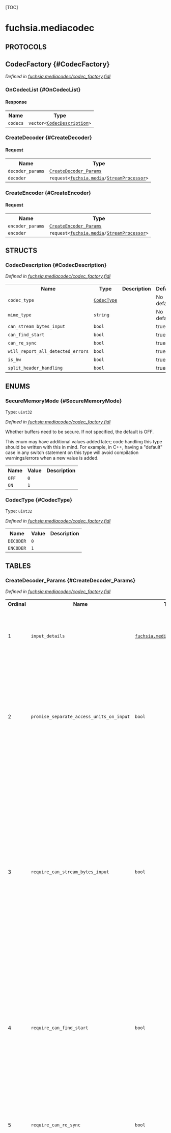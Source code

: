[TOC]

# fuchsia.mediacodec


## **PROTOCOLS**

## CodecFactory {#CodecFactory}
*Defined in [fuchsia.mediacodec/codec_factory.fidl](https://fuchsia.googlesource.com/fuchsia/+/master/sdk/fidl/fuchsia.mediacodec/codec_factory.fidl#255)*


### OnCodecList {#OnCodecList}




#### Response
<table>
    <tr><th>Name</th><th>Type</th></tr>
    <tr>
            <td><code>codecs</code></td>
            <td>
                <code>vector&lt;<a class='link' href='#CodecDescription'>CodecDescription</a>&gt;</code>
            </td>
        </tr></table>

### CreateDecoder {#CreateDecoder}


#### Request
<table>
    <tr><th>Name</th><th>Type</th></tr>
    <tr>
            <td><code>decoder_params</code></td>
            <td>
                <code><a class='link' href='#CreateDecoder_Params'>CreateDecoder_Params</a></code>
            </td>
        </tr><tr>
            <td><code>decoder</code></td>
            <td>
                <code>request&lt;<a class='link' href='../fuchsia.media/'>fuchsia.media</a>/<a class='link' href='../fuchsia.media/#StreamProcessor'>StreamProcessor</a>&gt;</code>
            </td>
        </tr></table>



### CreateEncoder {#CreateEncoder}


#### Request
<table>
    <tr><th>Name</th><th>Type</th></tr>
    <tr>
            <td><code>encoder_params</code></td>
            <td>
                <code><a class='link' href='#CreateEncoder_Params'>CreateEncoder_Params</a></code>
            </td>
        </tr><tr>
            <td><code>encoder</code></td>
            <td>
                <code>request&lt;<a class='link' href='../fuchsia.media/'>fuchsia.media</a>/<a class='link' href='../fuchsia.media/#StreamProcessor'>StreamProcessor</a>&gt;</code>
            </td>
        </tr></table>





## **STRUCTS**

### CodecDescription {#CodecDescription}
*Defined in [fuchsia.mediacodec/codec_factory.fidl](https://fuchsia.googlesource.com/fuchsia/+/master/sdk/fidl/fuchsia.mediacodec/codec_factory.fidl#220)*





<table>
    <tr><th>Name</th><th>Type</th><th>Description</th><th>Default</th></tr><tr>
            <td><code>codec_type</code></td>
            <td>
                <code><a class='link' href='#CodecType'>CodecType</a></code>
            </td>
            <td></td>
            <td>No default</td>
        </tr><tr>
            <td><code>mime_type</code></td>
            <td>
                <code>string</code>
            </td>
            <td></td>
            <td>No default</td>
        </tr><tr>
            <td><code>can_stream_bytes_input</code></td>
            <td>
                <code>bool</code>
            </td>
            <td></td>
            <td>true</td>
        </tr><tr>
            <td><code>can_find_start</code></td>
            <td>
                <code>bool</code>
            </td>
            <td></td>
            <td>true</td>
        </tr><tr>
            <td><code>can_re_sync</code></td>
            <td>
                <code>bool</code>
            </td>
            <td></td>
            <td>true</td>
        </tr><tr>
            <td><code>will_report_all_detected_errors</code></td>
            <td>
                <code>bool</code>
            </td>
            <td></td>
            <td>true</td>
        </tr><tr>
            <td><code>is_hw</code></td>
            <td>
                <code>bool</code>
            </td>
            <td></td>
            <td>true</td>
        </tr><tr>
            <td><code>split_header_handling</code></td>
            <td>
                <code>bool</code>
            </td>
            <td></td>
            <td>true</td>
        </tr>
</table>



## **ENUMS**

### SecureMemoryMode {#SecureMemoryMode}
Type: <code>uint32</code>

*Defined in [fuchsia.mediacodec/codec_factory.fidl](https://fuchsia.googlesource.com/fuchsia/+/master/sdk/fidl/fuchsia.mediacodec/codec_factory.fidl#22)*

<p>Whether buffers need to be secure.  If not specified, the default is OFF.</p>
<p>This enum may have additional values added later; code handling this type
should be written with this in mind.  For example, in C++, having a
&quot;default&quot; case in any switch statement on this type will avoid compilation
warnings/errors when a new value is added.</p>


<table>
    <tr><th>Name</th><th>Value</th><th>Description</th></tr><tr>
            <td><code>OFF</code></td>
            <td><code>0</code></td>
            <td></td>
        </tr><tr>
            <td><code>ON</code></td>
            <td><code>1</code></td>
            <td></td>
        </tr></table>

### CodecType {#CodecType}
Type: <code>uint32</code>

*Defined in [fuchsia.mediacodec/codec_factory.fidl](https://fuchsia.googlesource.com/fuchsia/+/master/sdk/fidl/fuchsia.mediacodec/codec_factory.fidl#215)*



<table>
    <tr><th>Name</th><th>Value</th><th>Description</th></tr><tr>
            <td><code>DECODER</code></td>
            <td><code>0</code></td>
            <td></td>
        </tr><tr>
            <td><code>ENCODER</code></td>
            <td><code>1</code></td>
            <td></td>
        </tr></table>



## **TABLES**

### CreateDecoder_Params {#CreateDecoder_Params}


*Defined in [fuchsia.mediacodec/codec_factory.fidl](https://fuchsia.googlesource.com/fuchsia/+/master/sdk/fidl/fuchsia.mediacodec/codec_factory.fidl#29)*



<table>
    <tr><th>Ordinal</th><th>Name</th><th>Type</th><th>Description</th></tr>
    <tr>
            <td>1</td>
            <td><code>input_details</code></td>
            <td>
                <code><a class='link' href='../fuchsia.media/'>fuchsia.media</a>/<a class='link' href='../fuchsia.media/#FormatDetails'>FormatDetails</a></code>
            </td>
            <td><p>Input mime type for a decoder.</p>
<p>The recognized mime types for now:
video/h264
video/vp9
audio/aac
input_details.oob_bytes must be an AudioSpecificConfig() as defined
by AAC spec.</p>
</td>
        </tr><tr>
            <td>2</td>
            <td><code>promise_separate_access_units_on_input</code></td>
            <td>
                <code>bool</code>
            </td>
            <td><p>This must be true in order for the client to be permitted to put a
timestamp on an input packet, which is in turn required to get any
timestamps on any output packets.</p>
<p>It is always legal to provide separate Access Units (henceforth AUs) to a
decoder, but this boolean must be true for a decoder to accept and
propagate timestamp values.</p>
<p>This must be true when creating a video encoder, or the CodecFactory
channel will close.</p>
</td>
        </tr><tr>
            <td>3</td>
            <td><code>require_can_stream_bytes_input</code></td>
            <td>
                <code>bool</code>
            </td>
            <td><p>Require that the selected codec be capable of accepting input where
AUs are not separated into separate packets.</p>
<p>This does not imply that the decoder can find the start of the first AU;
for that see require_can_find_start.  This does not imply that the decoder
can re-sync on its own if the stream data is damaged; for that see
require_can_re_sync.</p>
<p>If both promise_separate_access_units_on_input and
require_can_stream_bytes_input are true, the CodecFactory channel will
close.</p>
<p>If this is false, the client must feed separate AUs on the fuchsia.ui.input.  This
must be false for a video encoder, and if true the CodecFactory channel
will close.</p>
<p>Unless a client demands a decoder capable of taking concatenated AUs
(require_can_stream_bytes_input true), the client must feed a decoder
separate AUs.  This means the client cannot have parts of two separate AUs
in the same packet, unless require_can_stream_bytes_input is true.</p>
</td>
        </tr><tr>
            <td>4</td>
            <td><code>require_can_find_start</code></td>
            <td>
                <code>bool</code>
            </td>
            <td><p>A decoder is allowed to be capable of streaming bytes but not capable of
searching for the start of the first usable AU.  To require both, set both
require_can_stream_bytes_input and require_can_find_start.  Setting
require_can_find_start without require_can_stream_bytes_input is invalid.</p>
<p>With require_can_stream_bytes_input true but require_can_find_start false,
the client must start the first packet with the start of an AU, but can
send a stream of bytes after that.</p>
</td>
        </tr><tr>
            <td>5</td>
            <td><code>require_can_re_sync</code></td>
            <td>
                <code>bool</code>
            </td>
            <td><p>On problematic input data, all decoders are expected to at least be able to
close the channel rather than getting stuck in a failed and/or broken
state.</p>
<p>A decoder returned from a request with require_can_re_sync is potentially
able to handle damaged input without closing the Codec channel.  Such a
Codec is encouraged, but not required, to also satisfy requirements of
require_report_all_detected_errors.</p>
</td>
        </tr><tr>
            <td>6</td>
            <td><code>require_report_all_detected_errors</code></td>
            <td>
                <code>bool</code>
            </td>
            <td><p>Sometimes a client would rather fail an overall use of a decoder than fail
to notice data corruption.  For such scenarios, the client can specify
require_report_all_detected_errors.  For any codec returned from a
request with require_report_all_detected_errors set, on detection of
any input data corruption the codec will report in one or more of these
ways:</p>
<ul>
<li>closing the Codec channel</li>
<li>OnStreamFailed()</li>
<li>error_detected_before</li>
<li>error_detected_during</li>
</ul>
<p>If false, a codec may silently skip past corrupted input data.</p>
<p>No decoder can detect all corruption, because some corruption can look like
valid stream data.  This requirement is only to request a codec that
is written to attempt to detect <em>and report</em> input stream corruption.</p>
<p>This flag is not intended to be 100% bulletproof.  If a client needs robust
assurance that <em>all</em> detectable stream corruption is <em>always</em> detected,
this flag is not enough of a guarantee to achieve that.  Since some stream
corruption is inherently non-detectable in any case, such a client should
consider using stronger techniques upstream to ensure that corruption can
be detected with the needed probability very close to 1.</p>
<p>This flag being true doesn't imply anything about whether the codec will
discard damaged data vs. producing corresponding damaged output.  Only that
the codec will set error_detected_* bools to true when appropriate.</p>
<p>Regardless of this setting, not all timestamp_ish values provided on input
are guaranteed to show up on output.</p>
</td>
        </tr><tr>
            <td>7</td>
            <td><code>require_hw</code></td>
            <td>
                <code>bool</code>
            </td>
            <td><p>If true, require that the returned codec is HW-accelerated.</p>
</td>
        </tr><tr>
            <td>8</td>
            <td><code>permit_lack_of_split_header_handling</code></td>
            <td>
                <code>bool</code>
            </td>
            <td><p>permit_lack_of_split_header_handling</p>
<p>This field is a temporary field that will be going away.</p>
<p>TODO(dustingreen): Remove this field once we're down to zero codecs with
problems handling split headers.</p>
<p>By default, a Codec instance is required to handle &quot;split headers&quot;, meaning
that a client is allowed to deliver parts of an AU one byte at a time,
including parts near the beginning of the AU, and the codec is required to
tolerate and handle that properly.  However, unfortunately not all codecs
properly support split headers.  If a client is willing to permit such a
codec to be used, the client can set this to true.  Clients are not
encouraged to set this, but setting it may be necessary to find a codec for
some formats <em>for now</em>.  If a client sets this to true, the client should
deliver data of each AU with many contiguous non-split bytes from the start
of each AU.  The client is not strictly required to deliver one AU at a
time, only to ensure that either all the AU bytes are in a single packet or
that many bytes at the start of each AU are in a single packet.</p>
<p>The specification for how a client should use this and how a client should
behave if setting this to true is intentionally vague, because lack of
support for header splitting is not ideal, and is expected to be
temporary, and all codecs should handle split headers in the long run.
The main intent of this field is to avoid giving an innocent client using
default value of false here a codec that can't properly handle split
headers.  This is not an attempt at a mechanism to fully work around a
codec that doesn't handle split headers.</p>
</td>
        </tr><tr>
            <td>9</td>
            <td><code>secure_output_mode</code></td>
            <td>
                <code><a class='link' href='#SecureMemoryMode'>SecureMemoryMode</a></code>
            </td>
            <td><p>If set to ON, the decoder must support secure buffers on output, and
must reject non-secure buffers on output.</p>
<p>If set to OFF or not set, the created decoder will reject secure buffers
on output by closing the StreamProcessor channel.</p>
<p>If secure_input_mode ON, secure_output_mode must also be ON.</p>
</td>
        </tr><tr>
            <td>10</td>
            <td><code>secure_input_mode</code></td>
            <td>
                <code><a class='link' href='#SecureMemoryMode'>SecureMemoryMode</a></code>
            </td>
            <td><p>If set to ON, the decoder must support secure buffers on input and must
reject non-secure buffers on input.</p>
<p>If set to OFF or not set, the created decoder will reject secure buffers
on input by closing the StreamProcessor channel.</p>
<p>If secure_input_mode ON, secure_output_mode must also be ON.</p>
</td>
        </tr></table>

### CreateEncoder_Params {#CreateEncoder_Params}


*Defined in [fuchsia.mediacodec/codec_factory.fidl](https://fuchsia.googlesource.com/fuchsia/+/master/sdk/fidl/fuchsia.mediacodec/codec_factory.fidl#201)*

<p>Parameters used to request an encoder.</p>


<table>
    <tr><th>Ordinal</th><th>Name</th><th>Type</th><th>Description</th></tr>
    <tr>
            <td>1</td>
            <td><code>input_details</code></td>
            <td>
                <code><a class='link' href='../fuchsia.media/'>fuchsia.media</a>/<a class='link' href='../fuchsia.media/#FormatDetails'>FormatDetails</a></code>
            </td>
            <td><p>The format of the uncompressed input data.</p>
<p>This field should be a raw mime_type (e.g. 'video/raw') and uncompressed
format details for the encoder to use when reading buffers.</p>
<p>To be elibigible an encoder must support the input format.</p>
</td>
        </tr><tr>
            <td>2</td>
            <td><code>require_hw</code></td>
            <td>
                <code>bool</code>
            </td>
            <td><p>If true, require that the returned codec is HW-accelerated.</p>
</td>
        </tr></table>









